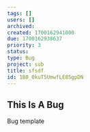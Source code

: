 ```yaml
---
tags: []
users: []
archived: 
created: 1700162941000
due: 1700162938637
priority: 3
status: 
type: Bug
project: sub
title: sfsdf
id: 1B0_0kuT5UmwfLE8SgpDN
---
```

<!-- GENERATED WITH GITDOWN; DO NOT CHANGE -->

## This Is A Bug

Bug template